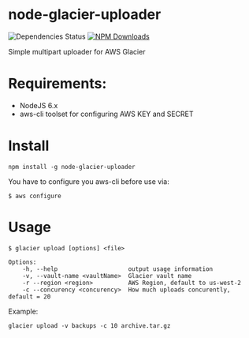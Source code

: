 # node-glacier-uploader

![Dependencies Status](https://david-dm.org/josser/node-glacier-uploader.svg)
[![NPM Downloads](https://img.shields.io/npm/dt/node-glacier-uploader.svg)](https://github.com/josser/node-glacier-uploader/issues)

Simple multipart uploader for AWS Glacier

# Requirements:
* NodeJS 6.x
* aws-cli toolset for configuring AWS KEY and SECRET

# Install
```
npm install -g node-glacier-uploader
```

You have to configure you aws-cli before use via:
```
$ aws configure
```

# Usage
```
$ glacier upload [options] <file>

Options:
    -h, --help                    output usage information
    -v, --vault-name <vaultName>  Glacier vault name
    -r --region <region>          AWS Region, default to us-west-2
    -c --concurency <concurency>  How much uploads concurently, default = 20

```
Example:
```
glacier upload -v backups -c 10 archive.tar.gz
```
